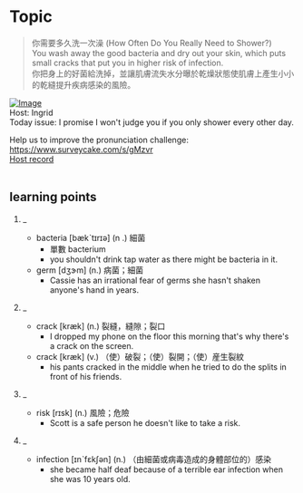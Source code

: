 # Topic

> 你需要多久洗一次澡 (How Often Do You Really Need to Shower?) <br>
> You wash away the good bacteria and dry out your skin, which puts small cracks that put you in higher risk of infection. <br>
> 你把身上的好菌給洗掉，並讓肌膚流失水分曝於乾燥狀態使肌膚上產生小小的乾縫提升疾病感染的風險。 <br>

[![Image](https://cdn.voicetube.com/assets/thumbnails/5kq-lcXtB70.jpg)](https://www.youtube.com/embed/5kq-lcXtB70?rel=0&showinfo=0&cc_load_policy=0&controls=1&autoplay=1&iv_load_policy=3&playsinline=1&wmode=transparent&start=32&end=41&enablejsapi=1&origin=https://tw.voicetube.com&widgetid=1)<br>
Host: Ingrid
<br>Today issue: I promise I won't judge you if you only shower every other day.

Help us to improve the pronunciation challenge: https://www.surveycake.com/s/gMzvr
<br>
[Host record](https://cdn.voicetube.com/everyday_records/4888/1605689035.mp3)
<br><br>
## learning points
1. _
	* bacteria [bækˋtɪrɪə] (n .) 細菌
		- 單數 bacterium
		- you shouldn't drink tap water as there might be bacteria in it.
	* germ  [dʒɝm] (n.) 病菌；細菌
		- Cassie has an irrational fear of germs she hasn't shaken anyone's hand in years.

2. _
	* crack  [kræk] (n.) 裂縫，縫隙；裂口
		- I dropped my phone on the floor this morning that's why there's a crack on the screen.
	* crack  [kræk] (v.) （使）破裂；（使）裂開；（使）産生裂紋
		-  his pants cracked in the middle when he tried to do the splits in front of his friends.

3. _
	* risk  [rɪsk] (n.) 風險；危險
		- Scott is a safe person he doesn't like to take a risk.

4. _
	* infection [ɪnˋfɛkʃən] (n.) （由細菌或病毒造成的身體部位的）感染
		- she became half deaf because of a terrible ear infection when she was 10 years old.
